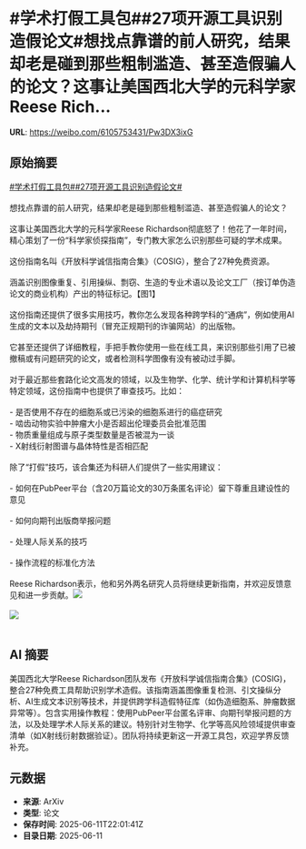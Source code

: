 # #学术打假工具包##27项开源工具识别造假论文#想找点靠谱的前人研究，结果却老是碰到那些粗制滥造、甚至造假骗人的论文？这事让美国西北大学的元科学家Reese Rich...

**URL**: https://weibo.com/6105753431/Pw3DX3ixG

## 原始摘要

<a href="https://m.weibo.cn/search?containerid=231522type%3D1%26t%3D10%26q%3D%23%E5%AD%A6%E6%9C%AF%E6%89%93%E5%81%87%E5%B7%A5%E5%85%B7%E5%8C%85%23&amp;extparam=%23%E5%AD%A6%E6%9C%AF%E6%89%93%E5%81%87%E5%B7%A5%E5%85%B7%E5%8C%85%23" data-hide=""><span class="surl-text">#学术打假工具包#</span></a><a href="https://m.weibo.cn/search?containerid=231522type%3D1%26t%3D10%26q%3D%2327%E9%A1%B9%E5%BC%80%E6%BA%90%E5%B7%A5%E5%85%B7%E8%AF%86%E5%88%AB%E9%80%A0%E5%81%87%E8%AE%BA%E6%96%87%23&amp;extparam=%2327%E9%A1%B9%E5%BC%80%E6%BA%90%E5%B7%A5%E5%85%B7%E8%AF%86%E5%88%AB%E9%80%A0%E5%81%87%E8%AE%BA%E6%96%87%23" data-hide=""><span class="surl-text">#27项开源工具识别造假论文#</span></a><br><br>想找点靠谱的前人研究，结果却老是碰到那些粗制滥造、甚至造假骗人的论文？<br><br>这事让美国西北大学的元科学家Reese Richardson彻底怒了！他花了一年时间，精心策划了一份“科学家侦探指南”，专门教大家怎么识别那些可疑的学术成果。<br><br>这份指南名叫《开放科学诚信指南合集》（COSIG），整合了27种免费资源。<br><br>涵盖识别图像重复、引用操纵、剽窃、生造的专业术语以及论文工厂（按订单伪造论文的商业机构）产出的特征标记。【图1】<br><br>这份指南还提供了很多实用技巧，教你怎么发现各种跨学科的“通病”，例如使用AI生成的文本以及劫持期刊（冒充正规期刊的诈骗网站）的出版物。<br><br>它甚至还提供了详细教程，手把手教你使用一些在线工具，来识别那些引用了已被撤稿或有问题研究的论文，或者检测科学图像有没有被动过手脚。<br><br>对于最近那些套路化论文高发的领域，以及生物学、化学、统计学和计算机科学等特定领域，这份指南中也提供了审查技巧。比如：<br><br>- 是否使用不存在的细胞系或已污染的细胞系进行的癌症研究<br>- 啮齿动物实验中肿瘤大小是否超出伦理委员会批准范围<br>- 物质重量组成与原子类型数量是否被混为一谈<br>- X射线衍射图谱与晶体特性是否相匹配<br><br>除了“打假”技巧，该合集还为科研人们提供了一些实用建议：<br><br>- 如何在PubPeer平台（含20万篇论文的30万条匿名评论）留下尊重且建设性的意见<br><br>- 如何向期刊出版商举报问题<br><br>- 处理人际关系的技巧<br><br>- 操作流程的标准化方法<br><br>Reese Richardson表示，他和另外两名研究人员将继续更新指南，并欢迎反馈意见和进一步贡献。<img style="" src="https://tvax1.sinaimg.cn/large/006Fd7o3gy1i2bj0n8676j30zk0hytgg.jpg" referrerpolicy="no-referrer"><br><br><img style="" src="https://tvax2.sinaimg.cn/large/006Fd7o3gy1i2bj0pjqd4j30xc18udyc.jpg" referrerpolicy="no-referrer"><br><br>

## AI 摘要

美国西北大学Reese Richardson团队发布《开放科学诚信指南合集》(COSIG)，整合27种免费工具帮助识别学术造假。该指南涵盖图像重复检测、引文操纵分析、AI生成文本识别等技术，并提供跨学科造假特征库（如伪造细胞系、肿瘤数据异常等）。包含实用操作教程：使用PubPeer平台匿名评审、向期刊举报问题的方法，以及处理学术人际关系的建议。特别针对生物学、化学等高风险领域提供审查清单（如X射线衍射数据验证）。团队将持续更新这一开源工具包，欢迎学界反馈补充。

## 元数据

- **来源**: ArXiv
- **类型**: 论文
- **保存时间**: 2025-06-11T22:01:41Z
- **目录日期**: 2025-06-11
